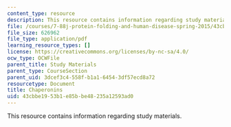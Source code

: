 ```yaml
---
content_type: resource
description: This resource contains information regarding study materials.
file: /courses/7-88j-protein-folding-and-human-disease-spring-2015/43cbbe1953b1e85bbe48235a12593ad0_MIT7_88JS15_Chaperonins.pdf
file_size: 626962
file_type: application/pdf
learning_resource_types: []
license: https://creativecommons.org/licenses/by-nc-sa/4.0/
ocw_type: OCWFile
parent_title: Study Materials
parent_type: CourseSection
parent_uid: 3dcef3c4-558f-b1a1-6454-3df57ecd8a72
resourcetype: Document
title: Chaperonins
uid: 43cbbe19-53b1-e85b-be48-235a12593ad0
---
```

This resource contains information regarding study materials.
